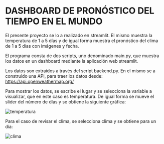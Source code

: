 # DASHBOARD DE PRONÓSTICO DEL TIEMPO EN EL MUNDO

El presente proyecto se lo a realizado en streamlit. El mismo muestra la temperatura de 1 a 5 días y de igual forma muestra el pronóstico del clima de 1 a 5 días con imágenes y fecha.

El programa consta de dos scripts, uno denominado main.py, que muestra los datos en un dashboard mediante la aplicación web streamlit.

Los datos son extraidos a través del script backend.py. En el mismo se a construido una API, para traer los datos desde: https://api.openweathermap.org/

Para mostrar los datos, se escribe el lugar y se selecciona la variable a visualizar, que en este caso es temperatura. De igual forma se mueve el slider del número de días y se obtiene la siguiente gráfica:

![temperatura](https://github.com/krist2357/app7/assets/75154211/08205ec4-9e31-4e51-b5a4-78a06a90c8fd)

Para el caso de revisar el clima, se selecciona clima y se obtiene para un día:

![clima](https://github.com/krist2357/app7/assets/75154211/e6109582-83a5-400f-a898-2d8f274451ba)
